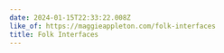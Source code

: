 ```yaml
---
date: 2024-01-15T22:33:22.008Z
like_of: https://maggieappleton.com/folk-interfaces
title: Folk Interfaces
---
```

